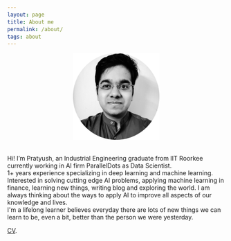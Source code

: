 ```yaml
---
layout: page
title: About me
permalink: /about/
tags: about
---
```

<p align="center">
<img src="/images/me_1.png" width="200" height = "200" />
</p>
<br />
Hi! I’m Pratyush, an Industrial Engineering graduate from IIT Roorkee currently working in AI firm ParallelDots as Data Scientist.
<br />
1+ years experience specializing in deep learning and machine learning. Interested in solving cutting edge AI problems, applying machine learning in finance, learning new things, writing blog and exploring the world. I am always thinking about the ways to apply AI to improve all aspects of our knowledge and lives. 
<br/>
I'm a lifelong learner believes everyday there are lots of new things we can learn to be, even a bit, better than the person we were yesterday.
<br />

[CV](CV.pdf).
